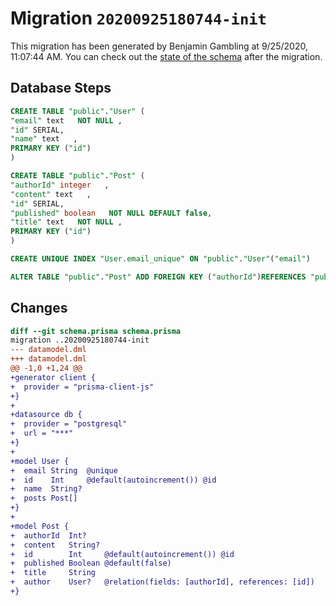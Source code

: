 # Migration `20200925180744-init`

This migration has been generated by Benjamin Gambling at 9/25/2020, 11:07:44 AM.
You can check out the [state of the schema](./schema.prisma) after the migration.

## Database Steps

```sql
CREATE TABLE "public"."User" (
"email" text   NOT NULL ,
"id" SERIAL,
"name" text   ,
PRIMARY KEY ("id")
)

CREATE TABLE "public"."Post" (
"authorId" integer   ,
"content" text   ,
"id" SERIAL,
"published" boolean   NOT NULL DEFAULT false,
"title" text   NOT NULL ,
PRIMARY KEY ("id")
)

CREATE UNIQUE INDEX "User.email_unique" ON "public"."User"("email")

ALTER TABLE "public"."Post" ADD FOREIGN KEY ("authorId")REFERENCES "public"."User"("id") ON DELETE SET NULL ON UPDATE CASCADE
```

## Changes

```diff
diff --git schema.prisma schema.prisma
migration ..20200925180744-init
--- datamodel.dml
+++ datamodel.dml
@@ -1,0 +1,24 @@
+generator client {
+  provider = "prisma-client-js"
+}
+
+datasource db {
+  provider = "postgresql"
+  url = "***"
+}
+
+model User {
+  email String  @unique
+  id    Int     @default(autoincrement()) @id
+  name  String?
+  posts Post[]
+}
+
+model Post {
+  authorId  Int?
+  content   String?
+  id        Int     @default(autoincrement()) @id
+  published Boolean @default(false)
+  title     String
+  author    User?   @relation(fields: [authorId], references: [id])
+}
```


